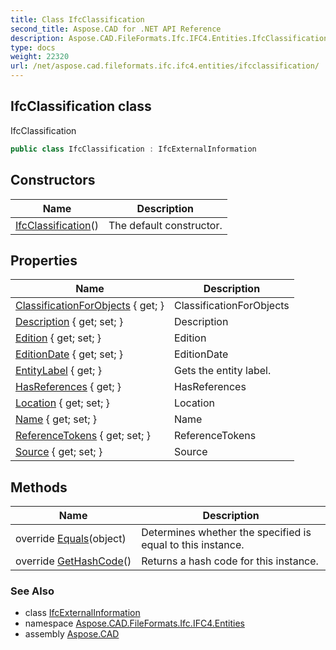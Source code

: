 ```yaml
---
title: Class IfcClassification
second_title: Aspose.CAD for .NET API Reference
description: Aspose.CAD.FileFormats.Ifc.IFC4.Entities.IfcClassification class. IfcClassification
type: docs
weight: 22320
url: /net/aspose.cad.fileformats.ifc.ifc4.entities/ifcclassification/
---
```

## IfcClassification class

IfcClassification

```csharp
public class IfcClassification : IfcExternalInformation
```

## Constructors

| Name | Description |
| --- | --- |
| [IfcClassification](ifcclassification/)() | The default constructor. |

## Properties

| Name | Description |
| --- | --- |
| [ClassificationForObjects](../../aspose.cad.fileformats.ifc.ifc4.entities/ifcclassification/classificationforobjects/) { get; } | ClassificationForObjects |
| [Description](../../aspose.cad.fileformats.ifc.ifc4.entities/ifcclassification/description/) { get; set; } | Description |
| [Edition](../../aspose.cad.fileformats.ifc.ifc4.entities/ifcclassification/edition/) { get; set; } | Edition |
| [EditionDate](../../aspose.cad.fileformats.ifc.ifc4.entities/ifcclassification/editiondate/) { get; set; } | EditionDate |
| [EntityLabel](../../aspose.cad.fileformats.ifc/ifcentity/entitylabel/) { get; } | Gets the entity label. |
| [HasReferences](../../aspose.cad.fileformats.ifc.ifc4.entities/ifcclassification/hasreferences/) { get; } | HasReferences |
| [Location](../../aspose.cad.fileformats.ifc.ifc4.entities/ifcclassification/location/) { get; set; } | Location |
| [Name](../../aspose.cad.fileformats.ifc.ifc4.entities/ifcclassification/name/) { get; set; } | Name |
| [ReferenceTokens](../../aspose.cad.fileformats.ifc.ifc4.entities/ifcclassification/referencetokens/) { get; set; } | ReferenceTokens |
| [Source](../../aspose.cad.fileformats.ifc.ifc4.entities/ifcclassification/source/) { get; set; } | Source |

## Methods

| Name | Description |
| --- | --- |
| override [Equals](../../aspose.cad.fileformats.ifc/ifcentity/equals/)(object) | Determines whether the specified is equal to this instance. |
| override [GetHashCode](../../aspose.cad.fileformats.ifc/ifcentity/gethashcode/)() | Returns a hash code for this instance. |

### See Also

* class [IfcExternalInformation](../ifcexternalinformation/)
* namespace [Aspose.CAD.FileFormats.Ifc.IFC4.Entities](../../aspose.cad.fileformats.ifc.ifc4.entities/)
* assembly [Aspose.CAD](../../)


